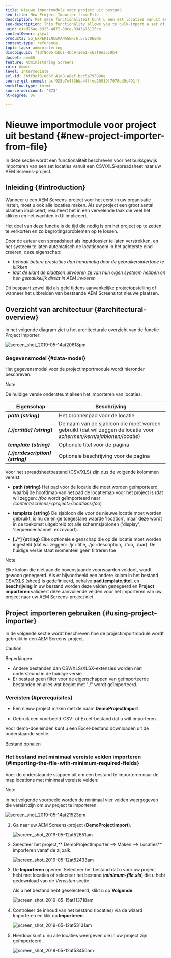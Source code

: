 ```yaml
---
title: Nieuwe importmodule voor project uit bestand
seo-title: New Project Importer from File
description: Met deze functionaliteit kunt u een set locaties vanuit een CSV/XLS-spreadsheet bulksgewijs importeren naar uw AEM Screens-project.
seo-description: This functionality allows you to bulk-import a set of locations from a CSV/XLS spreadsheet to your AEM Screens project.
uuid: e1ad76ae-6925-4d72-80ce-8343a76125ce
contentOwner: jsyal
products: SG_EXPERIENCEMANAGER/6.5/SCREENS
content-type: reference
topic-tags: administering
discoiquuid: f1df8d05-bb61-4bc9-aea1-c6af9e3519b4
docset: aem65
feature: Administering Screens
role: Admin
level: Intermediate
exl-id: 3bff9ef3-0d6f-41d8-a8ef-bcc5a795990e
source-git-commit: acf925b7e4f3bba44ffee26919f7078dd9c491ff
workflow-type: tm+mt
source-wordcount: '673'
ht-degree: 0%

---
```


# Nieuwe importmodule voor project uit bestand {#new-project-importer-from-file}

In deze sectie wordt een functionaliteit beschreven voor het bulksgewijs importeren van een set locaties vanuit een CSV/XLS-spreadsheet naar uw AEM Screens-project.

## Inleiding {#introduction}

Wanneer u een AEM Screens-project voor het eerst in uw organisatie instelt, moet u ook alle locaties maken. Als uw project een groot aantal plaatsen impliceert, resulteert het in een vervelende taak die veel het klikken en het wachten in UI impliceert.

Het doel van deze functie is de tijd die nodig is om het project op te zetten te verkorten en zo begrotingsproblemen op te lossen.

Door de auteur een spreadsheet als inputdossier te laten verstrekken, en het systeem te laten automatisch de locatieboom in het achterste eind creëren, deze eigenschap:

* *behaalt betere prestaties dan handmatig door de gebruikersinterface te klikken*
* *laat de klant de plaatsen uitvoeren zij van hun eigen systeem hebben en hen gemakkelijk direct in AEM invoeren*

Dit bespaart zowel tijd als geld tijdens aanvankelijke projectopstelling of wanneer het uitbreiden van bestaande AEM Screens tot nieuwe plaatsen.

## Overzicht van architectuur {#architectural-overview}

In het volgende diagram ziet u het architecturale overzicht van de functie Project Importer:

![screen_shot_2019-05-14at20618pm](assets/screen_shot_2019-05-14at20618pm.png)

### Gegevensmodel {#data-model}

Het gegevensmodel voor de projectimportmodule wordt hieronder beschreven:

>[!NOTE]
>
>De huidige versie ondersteunt alleen het importeren van locaties.

| **Eigenschap** | **Beschrijving** |
|---|---|
| ***path {string*}** | Het bronnenpad voor de locatie |
| ***[./jcr:title] {string*}** | De naam van de sjabloon die moet worden gebruikt (dat wil zeggen de locatie voor *schermen/kern/sjablonen/locatie*) |
| ***template {string}*** | Optionele titel voor de pagina |
| ***[./jcr:description] {string}*** | Optionele beschrijving voor de pagina |

Voor het spreadsheetbestand (CSV/XLS) zijn dus de volgende kolommen vereist:

* **path {string}** Het pad voor de locatie die moet worden geïmporteerd, waarbij de hoofdmap van het pad de locatiemap voor het project is (dat wil zeggen: */foo* wordt geïmporteerd naar */content/screens/&lt;project>/locations/foo*)

* **template {string}** De sjabloon die voor de nieuwe locatie moet worden gebruikt, is nu de enige toegestane waarde &#39;location&#39;, maar deze wordt in de toekomst uitgebreid tot alle schermsjablonen (&#39;display&#39;, &#39;sequencechannel&#39; enzovoort).
* **[./*] {string}** Elke optionele eigenschap die op de locatie moet worden ingesteld (dat wil zeggen: ./jcr:title, ./jcr:description, ./foo, ./bar). De huidige versie staat momenteel geen filtreren toe

>[!NOTE]
>
>Elke kolom die niet aan de bovenstaande voorwaarden voldoet, wordt gewoon genegeerd. Als er bijvoorbeeld een andere kolom in het bestand CSV/XLS (sheet) is gedefinieerd, behalve **pad**,**template**,**titel**, en **beschrijving** in uw bestand worden deze velden genegeerd en **Project importeren** valideert deze aanvullende velden voor het importeren van uw project naar uw AEM Screens-project niet.

## Project importeren gebruiken {#using-project-importer}

In de volgende sectie wordt beschreven hoe de projectimportmodule wordt gebruikt in een AEM Screens-project.

>[!CAUTION]
>
>Beperkingen:
>
>* Andere bestanden dan CSV/XLS/XLSX-extensies worden niet ondersteund in de huidige versie.
>* Er bestaat geen filter voor de eigenschappen van geïmporteerde bestanden en alles wat begint met &quot;./&quot; wordt geïmporteerd.
>


### Vereisten {#prerequisites}

* Een nieuw project maken met de naam **DemoProjectImport**

* Gebruik een voorbeeld-CSV- of Excel-bestand dat u wilt importeren.

Voor demo-doeleinden kunt u een Excel-bestand downloaden uit de onderstaande sectie.

[Bestand ophalen](assets/minimal-file.xls)

### Het bestand met minimaal vereiste velden importeren {#importing-the-file-with-minimum-required-fields}

Voer de onderstaande stappen uit om een bestand te importeren naar de map locations met minimaal vereiste velden:

>[!NOTE]
>
>In het volgende voorbeeld worden de minimaal vier velden weergegeven die vereist zijn om uw project te importeren:

![screen_shot_2019-05-14at21523pm](assets/screen_shot_2019-05-14at21523pm.png)

1. Ga naar uw AEM Screens-project (**DemoProjectImport**).

   ![screen_shot_2019-05-12at52651am](assets/screen_shot_2019-05-12at52651am.png)

1. Selecteer het project,** DemoProjectImporter **—>** Maken **—>** Locaties** importeren vanaf de zijbalk.

   ![screen_shot_2019-05-12at52433am](assets/screen_shot_2019-05-12at52433am.png)

1. De **Importeren** openen. Selecteer het bestand dat u voor uw project hebt met locaties of selecteer het bestand (***minimum-file.xls***) die u hebt gedownload van de *Vereisten* sectie.

   Als u het bestand hebt geselecteerd, klikt u op **Volgende**.

   ![screen_shot_2019-05-15at113718am](assets/screen_shot_2019-05-15at113718am.png)

1. Controleer de inhoud van het bestand (locaties) via de wizard Importeren en klik op **Importeren**.

   ![screen_shot_2019-05-12at53131am](assets/screen_shot_2019-05-12at53131am.png)

1. Hierdoor kunt u nu alle locaties weergeven die in uw project zijn geïmporteerd.

   ![screen_shot_2019-05-12at53450am](assets/screen_shot_2019-05-12at53450am.png)
